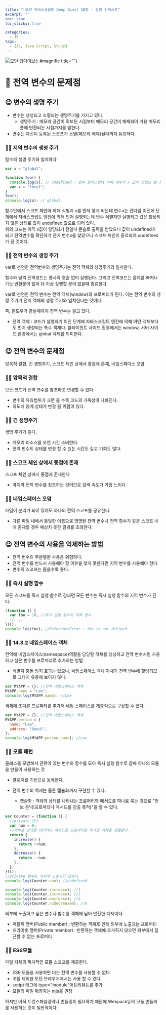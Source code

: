 ```yaml
---
title: "[모던 자바스크립트 Deep Dive] 18장 - 실행 컨텍스트"
excerpt: ""
toc: true
toc_sticky: true

categories:
  - JS
tags:
  - [JS, Java Script, Study]
---
```


![모던 딥다이브](https://k.kakaocdn.net/dn/6gbOs/btrcMGbY7yQ/Z3sIpZrBU53FvMbdqlLD01/img.png){: #magnific title=""}

# 🎉 전역 변수의 문제점

## 😉 변수의 생명 주기

- 변수는 생성되고 소멸되는 생명주기를 가지고 있다.
  - 생명주기 : 메모리 공간이 확보된 시점부터 메모리 공간이 해제되어 가용 메모리 풀에 반환되는 시점까지를 말한다.
- 변수는 자신이 등록된 스코프가 소멸(메모리 해제)될때까지 유효하다.

### 🐱‍🐉 지역 변수의 생명 주기

함수의 생명 주기와 일치하다

```js
var x = "global";

function foo() {
  console.log(x); // undefined - 변수 호이스팅에 의해 내부의 x 값이 선언만 된 상태
  var x = "local";
}
foo();
console.log(x); // global
```

함수안에서 스코프 체인에 의해 식별자 x를 먼저 찾게 되는데 변수x는 런타임 이전에 단계에서 자바스크립트 엔진에 의해 먼저 실행되는데 변수 식별자만 실행되고 값은 할당되지 않은 상태로 값이 undefined 값으로 되어 있다.  
위의 코드는 아직 x값이 할당되기 전일때 콘솔로 출력을 받았으니 값이 undefined가 되고 전역변수를 확인하기 전에 변수x를 찾았으니 스코프 체인이 종료되어 undefined가 된 것이다.

### 🐱‍🐉 전역 변수의 생명 주기

var로 선언한 전역변수의 생명주기는 전역 객체의 생명주기와 일치한다.

함수와 달리 전역코드는 명시적 호출 없이 실행된다. 그리고 전역코드는 몸체를 빠져나가는 반환문이 없어 더 이상 실행할 문이 없을때 종료한다.

var로 선언한 전역 변수는 전역 객체(window)의 프로퍼티가 된다. 이는 전역 변수의 생명 주기가 전역 객체의 생명 주기와 일치한다는 것이다.

즉, 윈도우가 끝날때까지 전역 변수는 살고 있다.

- 전역 객체 : 코드가 실행되기 이전 단계에 자바스크립트 엔진에 의해 어떤 객체보다도 먼저 생성되는 특수 객체다. 클라이언트 사이드 환경에서는 window, 서버 사이드 환경에서는 global 객체를 의미한다.

## 😉 전역 변수의 문제점

암묵적 결합, 긴 생명주기, 스코프 체인 상에서 종점에 존재, 네임스페이스 오염

### 🐱‍🐉 암묵적 결합

모든 코드가 전역 변수를 참조하고 변경할 수 있다.

- 변수의 유효범위가 크면 클 수록 코드의 가독성이 나빠진다.
- 의도치 않게 상태가 변경 될 위험이 있다.

### 🐱‍🐉 긴 생명주기

생명 주기가 길다.

- 메모리 리소스를 오랜 시간 소비한다.
- 전역 변수의 상태를 변경 할 수 있는 시간도 길고 기회도 많다.

### 🐱‍🐉 스코프 체인 상에서 종점에 존재

스코프 체인 상에서 종점에 존재한다

- 마지막 전역 변수를 참조하는 것이므로 검색 속도가 가장 느리다.

### 🐱‍🐉 네임스페이스 오염

파일이 분리가 되어 있어도 하나의 전역 스코프를 공유한다.

- 다른 파일 내에서 동일한 이름으로 명명된 전역 변수나 전역 함수가 같은 스코프 내에 존재할 경우 예상치 못한 결과를 초래한다.

## 😉 전역 변수의 사용을 억제하는 방법

- 전역 변수의 무분별한 사용은 위험하다.
- 전역 변수를 반드시 사용해야 할 이유을 찾지 못한다면 지역 변수를 사용해야 한다.
- 변수의 스코프는 좁을수록 좋다.

### 🐱‍🐉 즉시 실행 함수

모든 스코프를 즉시 실행 함수로 감싸면 모든 변수는 즉시 실행 함수의 지역 변수가 된다.

```js
(function () {
  var foo = 10; //즉시 실행 함수의 지역 변수
  //....
})();
console.log(foo); //ReferenceError : foo is not defined
```

### 🐱‍🐉 14.3.2 네임스페이스 객체

전역에 네임스페이스(namespace)역활을 담당할 객체를 생성하고 전역 변수처럼 사용하고 싶은 변수를 프로퍼티로 추가하는 방법

- 식별자 충돌 방지 효과는 있으나, 네임스페이스 객체 자체가 전역 변수에 할당되므로 그다지 유용해 보이지 않다.

```js
var MYAPP = {}; //전역 네임스페이스 객체
MYAPP.name = "Lee";
console.log(MYAPP.name); //Lee
```

객체에 또다른 프로퍼티를 추가해 네임 스페이스를 계층적으로 구상할 수 있다.

```js
var MYAPP = {}; //전역 네임스페이스 객체
MYAPP.person = {
  name: "Lee",
  address: "Seoul",
};
console.log(MYAPP.person.name); //Lee
```

### 🐱‍🐉 모듈 패턴

클래스를 모방해서 관련이 있는 변수와 함수를 모아 즉시 실행 함수로 감싸 하나의 모듈을 만들어 사용하는 것

- 클로저를 기반으로 동작한다.
- 전역 변수의 억제는 물론 캡슐화까지 구현할 수 있다.

  - 캡슐화 : 객체의 상태를 나타내는 프로퍼티와 메서드를 하나로 묶는 것으로 "정보 은닉(프로퍼티나 메서드를 감출 목적)"을 할 수 있다.

```js
var Counter = (function () {
  //private 변수
  var num = 0;
  //외부로 공개할 데이터나 메서드를 프로퍼티로 추가한 객체를 반환한다.
  return {
    increase() {
      return ++num;
    },
    decrease() {
      return --num;
    },
  };
})();
//private 변수는 외부에 노출되지 않는다.
console.log(Counter.num); //undefined

console.log(Counter.increase); //1
console.log(Counter.increase); //2
console.log(Counter.decrease); //1
console.log(Counter.nudecreasem); //0
```

외부에 노출하고 싶은 변수나 함수를 객체에 담아 반환한 예제이다.

- 퍼블릭 맴버(Public member) : 반환하는 객체로 인해 외부에 노출되는 프로퍼티
- 프라이빗 맴버(Private member) : 반환하는 객체에 추가하지 않으면 외부에서 접근할 수 없는 프로퍼티

### 🐱‍🐉 ES6모듈

파일 자체의 독자적인 모듈 스코프를 제공한다.

- ES6 모듈을 사용하면 더는 전역 변수를 사용할 수 없다
- IE를 제외한 모던 브라우저에서는 사용 할 수 있다.
- script 태그에 type="module"어트리뷰트를 추가
- 모듈의 파일 확장자는 mjs를 권장

하지만 아직 트랜스파일링이나 번들링이 필요하기 때문에 Webpack등의 모듈 번들러를 사용하는 것이 일반적이다.

